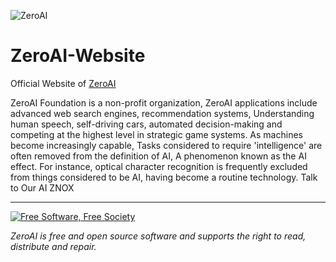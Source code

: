 ![ZeroAI](https://zeroaifoundation.github.io/ZeroAI-Website/components/images/zeroai.png)





# ZeroAI-Website
Official Website of
[ZeroAI](https://zeroaifoundation.github.io/ZeroAI-Website/index.html)




ZeroAI Foundation is a non-profit organization, ZeroAI applications include advanced web search engines, recommendation systems, Understanding human speech, self-driving cars, automated decision-making and competing at the highest level in strategic game systems. As machines become increasingly capable, Tasks considered to require 'intelligence' are often removed from the definition of AI, A phenomenon known as the AI effect. For instance, optical character recognition is frequently excluded from things considered to be AI, having become a routine technology. Talk to Our AI ZNOX

-----------------------------------------------------------------------------------

<a href="http://u.fsf.org/16e"><img src="https://static.fsf.org/nosvn/images/badges/fsfs_icons_red-bg.png" alt="Free Software, Free Society"></a>   

*ZeroAI is free and open source software and supports the right to read, distribute and repair.*


<!-- ![Alt](https://repobeats.axiom.co/api/embed/d2897eb81239aab92e1394b6d833b19c8dbac24c.svg "Repobeats analytics image")
 -->
